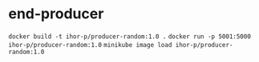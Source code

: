 # end-producer

`docker build -t ihor-p/producer-random:1.0 .`
`docker run -p 5001:5000 ihor-p/producer-random:1.0`
`minikube image load ihor-p/producer-random:1.0`
